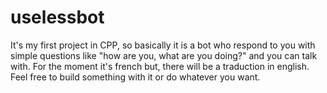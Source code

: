 # uselessbot
It's my first project in CPP, so basically it is a bot who respond to you with simple questions like "how are you, what are you doing?" and you can talk with. For the moment it's french but, there will be a traduction in english. Feel free to build something with it or do whatever you want. 
